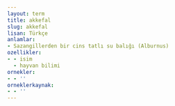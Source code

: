 ```yaml
---
layout: term
title: akkefal
slug: akkefal
lisan: Türkçe
anlamlar:
- Sazangillerden bir cins tatlı su balığı (Alburnus)
ozellikler:
- - isim
  - hayvan bilimi
ornekler:
- - ''
orneklerkaynak:
- - ''
---
```

